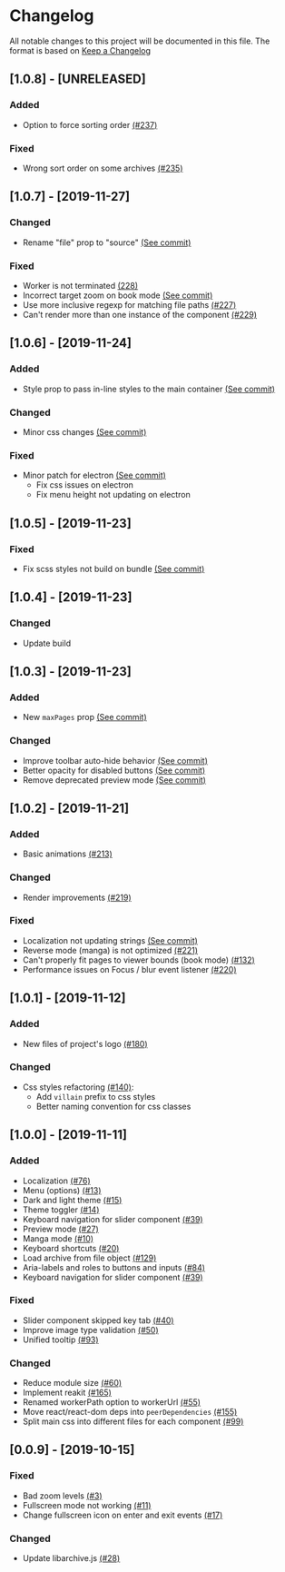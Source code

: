 # Changelog

All notable changes to this project will be documented in this file. The format is based on [Keep a Changelog](https://keepachangelog.com/en/1.0.0/)

## [1.0.8] - [UNRELEASED]

### Added

- Option to force sorting order [(#237)](https://github.com/btzr-io/Villain/issues/237)

### Fixed

- Wrong sort order on some archives [(#235)](https://github.com/btzr-io/Villain/issues/235)

## [1.0.7] - [2019-11-27]

### Changed

- Rename "file" prop to "source" [(See commit)](https://github.com/btzr-io/Villain/commit/cc59bfa8ec82ee090b4ccd3e427aa1eebad570cd)

### Fixed

- Worker is not terminated [(228)](https://github.com/btzr-io/Villain/issues/228)
- Incorrect target zoom on book mode [(See commit)](https://github.com/btzr-io/Villain/commit/8419754b36a43ad46c921238eeeb50420c844e0c)
- Use more inclusive regexp for matching file paths [(#227)](https://github.com/btzr-io/Villain/issues/227)
- Can't render more than one instance of the component [(#229)](https://github.com/btzr-io/Villain/issues/229)

## [1.0.6] - [2019-11-24]

### Added

- Style prop to pass in-line styles to the main container [(See commit)](https://github.com/btzr-io/Villain/commit/8fbfa0d2a7d5bda3bcb713c80efd9a769bd0ef8f)

### Changed

- Minor css changes [(See commit)](https://github.com/btzr-io/Villain/commit/132825d32dd09b0b2852f201cb95c374fe68b41c)

### Fixed

- Minor patch for electron [(See commit)](https://github.com/btzr-io/Villain/commit/132825d32dd09b0b2852f201cb95c374fe68b41c)
  - Fix css issues on electron
  - Fix menu height not updating on electron

## [1.0.5] - [2019-11-23]

### Fixed

- Fix scss styles not build on bundle [(See commit)](https://github.com/btzr-io/Villain/commit/e73fee8c762a9f571c986524d69c5c3629d6fc00)

## [1.0.4] - [2019-11-23]

### Changed

- Update build

## [1.0.3] - [2019-11-23]

### Added

- New `maxPages` prop [(See commit)](https://github.com/btzr-io/Villain/commit/8fbfa0d2a7d5bda3bcb713c80efd9a769bd0ef8f)

### Changed

- Improve toolbar auto-hide behavior [(See commit)](https://github.com/btzr-io/Villain/commit/146f50f323d44c3d732219c13f01b46449f945de)
- Better opacity for disabled buttons [(See commit)](https://github.com/btzr-io/Villain/commit/4d592a7f8e5abe4436f7adaa684d43cf23139cf8)
- Remove deprecated preview mode [(See commit)](https://github.com/btzr-io/Villain/commit/8fbfa0d2a7d5bda3bcb713c80efd9a769bd0ef8f)

## [1.0.2] - [2019-11-21]

### Added

- Basic animations [(#213)](https://github.com/btzr-io/Villain/issues/213)

### Changed

- Render improvements [(#219)](https://github.com/btzr-io/Villain/issues/219)

### Fixed

- Localization not updating strings [(See commit)](https://github.com/btzr-io/Villain/commit/06a9831761c4599991033e55a24a15be2b086e1a)
- Reverse mode (manga) is not optimized [(#221)](https://github.com/Villain/issues/221)
- Can't properly fit pages to viewer bounds (book mode) [(#132)](https://github.com/btzr-io/Villain/issues/132)
- Performance issues on Focus / blur event listener [(#220)](https://github.com/btzr-io/Villain/issues/220)

## [1.0.1] - [2019-11-12]

### Added

- New files of project's logo [(#180)](https://github.com/btzr-io/Villain/issues/180)

### Changed

- Css styles refactoring [(#140)](https://github.com/btzr-io/Villain/issues/140):
  - Add `villain` prefix to css styles
  - Better naming convention for css classes

## [1.0.0] - [2019-11-11]

### Added

- Localization [(#76)](https://github.com/btzr-io/Villain/issues/76)
- Menu (options) [(#13)](<(https://github.com/btzr-io/Villain/issues/13)>)
- Dark and light theme [(#15)](https://github.com/btzr-io/Villain/issues/15)
- Theme toggler [(#14)](https://github.com/btzr-io/Villain/issues/14)
- Keyboard navigation for slider component [(#39)](https://github.com/btzr-io/Villain/issues/39)
- Preview mode [(#27)](https://github.com/btzr-io/Villain/issues/27)
- Manga mode [(#10)](https://github.com/btzr-io/Villain/issues/10)
- Keyboard shortcuts [(#20)](https://github.com/btzr-io/Villain/issues/20)
- Load archive from file object [(#129)](https://github.com/btzr-io/Villain/issues/129)
- Aria-labels and roles to buttons and inputs [(#84)](https://github.com/btzr-io/Villain/issues/84)
- Keyboard navigation for slider component [(#39)](https://github.com/btzr-io/Villain/issues/39)

### Fixed

- Slider component skipped key tab [(#40)](https://github.com/btzr-io/Villain/issues/40)
- Improve image type validation [(#50)](https://github.com/btzr-io/Villain/issues/50)
- Unified tooltip [(#93)](https://github.com/btzr-io/Villain/issues/93)

### Changed

- Reduce module size [(#60)](https://github.com/btzr-io/Villain/issues/60)
- Implement reakit [(#165)](https://github.com/btzr-io/Villain/issues/165)
- Renamed workerPath option to workerUrl [(#55)](https://github.com/btzr-io/Villain/issues/55)
- Move react/react-dom deps into `peerDependencies` [(#155)](https://github.com/btzr-io/Villain/issues/155)
- Split main css into different files for each component [(#99)](https://github.com/btzr-io/Villain/issues/99)

## [0.0.9] - [2019-10-15]

### Fixed

- Bad zoom levels [(#3)](https://github.com/btzr-io/Villain/issues/3)
- Fullscreen mode not working [(#11)](https://github.com/btzr-io/Villain/issues/11)
- Change fullscreen icon on enter and exit events [(#17)](https://github.com/btzr-io/Villain/issues/17)

### Changed

- Update libarchive.js [(#28)](https://github.com/btzr-io/Villain/issues/28)
